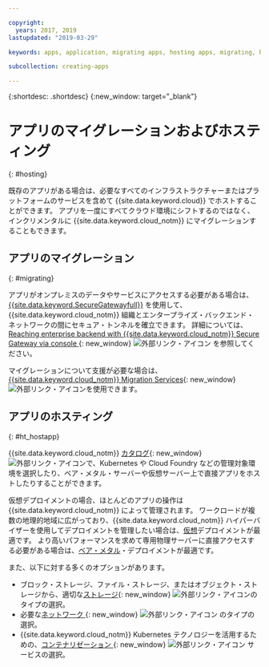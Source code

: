 ```yaml
---

copyright:
  years: 2017, 2019
lastupdated: "2019-03-29"

keywords: apps, application, migrating apps, hosting apps, migrating, hosting, migration

subcollection: creating-apps

---
```


{:shortdesc: .shortdesc}
{:new_window: target="_blank"}

# アプリのマイグレーションおよびホスティング
{: #hosting}

既存のアプリがある場合は、必要なすべてのインフラストラクチャーまたはプラットフォームのサービスを含めて {{site.data.keyword.cloud}} でホストすることができます。 アプリを一度にすべてクラウド環境にシフトするのではなく、インクリメンタルに {{site.data.keyword.cloud_notm}} にマイグレーションすることもできます。

## アプリのマイグレーション
{: #migrating}

アプリがオンプレミスのデータやサービスにアクセスする必要がある場合は、[{{site.data.keyword.SecureGatewayfull}}](/docs/services/SecureGateway?topic=securegateway-getting-started-with-sg#getting-started-with-sg) を使用して、{{site.data.keyword.cloud_notm}} 組織とエンタープライズ・バックエンド・ネットワークの間にセキュア・トンネルを確立できます。 詳細については、[Reaching enterprise backend with {{site.data.keyword.cloud_notm}} Secure Gateway via console ](https://developer.ibm.com/bluemix/2015/04/01/reaching-enterprise-backend-bluemix-secure-gateway/){: new_window} ![外部リンク・アイコン](../icons/launch-glyph.svg "外部リンク・アイコン") を参照してください。

マイグレーションについて支援が必要な場合は、[{{site.data.keyword.cloud_notm}} Migration Services](https://www.ibm.com/cloud/migration-services){: new_window} ![外部リンク・アイコン](../icons/launch-glyph.svg "外部リンク・アイコン")を使用できます。

## アプリのホスティング
{: #ht_hostapp}

{{site.data.keyword.cloud_notm}} [カタログ](https://{DomainName}/catalog/?taxonomyNavigation=apps){: new_window} ![外部リンク・アイコン](../icons/launch-glyph.svg "外部リンク・アイコン")で、Kubernetes や Cloud Foundry などの管理対象環境を選択したり、ベア・メタル・サーバーや仮想サーバー上で直接アプリをホストしたりすることができます。

仮想デプロイメントの場合、ほとんどのアプリの操作は {{site.data.keyword.cloud_notm}} によって管理されます。 ワークロードが複数の地理的地域に広がっており、{{site.data.keyword.cloud_notm}} ハイパーバイザーを使用してデプロイメントを管理したい場合は、[仮想](/docs/vsi?topic=virtual-servers-about-virtual-servers#about-virtual-servers)デプロイメントが最適です。 より高いパフォーマンスを求めて専用物理サーバーに直接アクセスする必要がある場合は、[ベア・メタル](/docs/bare-metal?topic=bare-metal-bm-getting-started#getting-started)・デプロイメントが最適です。

また、以下に対する多くのオプションがあります。
* ブロック・ストレージ、ファイル・ストレージ、またはオブジェクト・ストレージから、適切な[ストレージ](https://{DomainName}/catalog/?taxonomyNavigation=apps&category=slstorage){: new_window} ![外部リンク・アイコン](../icons/launch-glyph.svg "外部リンク・アイコン")のタイプの選択。
* 必要な[ネットワーク ](https://{DomainName}/catalog/?taxonomyNavigation=apps&category=slnetwork){: new_window} ![外部リンク・アイコン](../icons/launch-glyph.svg "外部リンク・アイコン") のタイプの選択。
* {{site.data.keyword.cloud_notm}} Kubernetes テクノロジーを活用するための、[コンテナリゼーション ](https://{DomainName}/catalog/?taxonomyNavigation=apps&category=containers){: new_window} ![外部リンク・アイコン](../icons/launch-glyph.svg "外部リンク・アイコン") サービスの選択。
